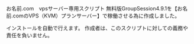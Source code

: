 お名前.com　vpsサーバー専用スクリプト
無料版GroupSession4.9.1を【お名前.comのVPS（KVM）プランサーバー】で稼働させる為に作成しました。

インストールを自動で行えます。
作成者は、このスクリプトに対しての義務や責任を負いません。
